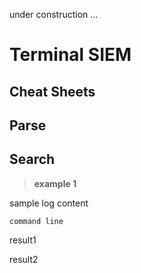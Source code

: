 under construction ...

# **Terminal SIEM**

## **Cheat Sheets**

## Parse

## Search

> **example 1**

sample log content

``` 
command line
```

result1

result2

